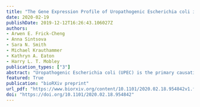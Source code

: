 ```yaml
---
title: "The Gene Expression Profile of Uropathogenic Escherichia coli in Women with Uncomplicated Urinary Tract Infections Is Recapitulated in the Mouse Model"
date: 2020-02-19
publishDate: 2019-12-12T16:26:43.106027Z
authors:
- Arwen E. Frick-Cheng
- Anna Sintsova
- Sara N. Smith
- Michael Krauthammer
- Kathryn A. Eaton
- Harry L. T. Mobley
publication_types: ["3"]
abstract: "Uropathogenic Escherichia coli (UPEC) is the primary causative agent of uncomplicated urinary tract infections (UTIs). UPEC fitness and virulence determinants have been evaluated in a variety of laboratory settings that include a well-established mouse model of UTI. However, the extent to which bacterial physiology differs between experimental models and human infections remains largely understudied. To address this important question, we compared the transcriptomes of three different UPEC isolates in human infection and a variety of laboratory conditions including LB culture, filter-sterilized urine culture, and the UTI mouse model. We observed high correlation in gene expression between the mouse model and human infection in all three strains examined (Pearson correlation coefficient of 0.86-0.87). Only 175 of 3,266 (5.4%) genes shared by all three strains had significantly different expression levels, with the majority of them (145 genes) down-regulated in patients. Importantly, gene expression of both canonical virulence factors and metabolic machinery were highly similar between the mouse model and human infection, while the in vitro conditions displayed more substantial differences. Interestingly, comparison of gene expression between the mouse model and human infection hint at differences in bladder oxygenation as well as nutrient composition. In summary, our work strongly validates the continued use of this mouse model for the study of the pathogenesis of human UTI."
featured: True
publication: "bioRXiv preprint"
url_pdf: "https://www.biorxiv.org/content/10.1101/2020.02.18.954842v1.full.pdf"
doi: "https://doi.org/10.1101/2020.02.18.954842"
---
```


